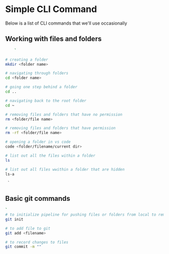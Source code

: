 # Simple CLI Command

Below is a list of CLI commands that we'll use occasionally

## Working with files and folders

```bash
    `

# creating a folder 
mkdir <folder name>

# navigating through folders 
cd <folder name>

# going one step behind a folder
cd ..

# navigating back to the root folder 
cd ~

# removing files and folders that have no permission
rm <folder/file name>

# removing files and folders that have permission
rm -rf <folder/file name>

# opening a folder in vs code 
code <folder/filename/current dir>

# list out all the files within a folder
ls

# list out all files wwithin a folder that are hidden
ls-a
```
     `

## Basic git commands

```bash
`
# to initialize pipeline for pushing files or folders from local to remote environment
git init

# to add file to git 
git add <filename>

# to record changes to files
git commit -m ""



```